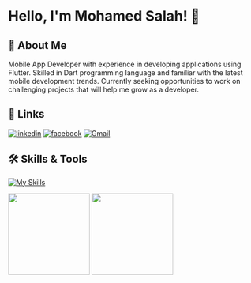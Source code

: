 # Hello, I'm Mohamed Salah! 👋

## 🚀 About Me

Mobile App Developer with experience in developing applications using Flutter. Skilled in Dart programming language and familiar with the latest mobile development trends. Currently seeking opportunities to work on challenging projects that will help me grow as a developer.


## 🔗 Links
<!--
[![portfolio](https://img.shields.io/badge/my_portfolio-000?style=for-the-badge&logo=ko-fi&logoColor=white)](https://portfolio.com/) 
-->
[![linkedin](https://img.shields.io/badge/linkedin-0A66C2?style=for-the-badge&logo=linkedin&logoColor=white)](https://www.linkedin.com/in/mohamed-salah-4b93ba232/)
[![facebook](https://img.shields.io/badge/facebook-3B5998?style=for-the-badge&logo=facebook&logoColor=white)](https://www.facebook.com/mohamed.fox.73997)
[![Gmail](https://img.shields.io/badge/-GMAIL-D14836?style=for-the-badge&logo=gmail&logoColor=white)](mailto:mohamedsalah123142@gmail.com)




## 🛠 Skills & Tools

[![My Skills](https://skillicons.dev/icons?i=flutter,dart,java,kotlin,androidstudio,vscode,firebase,git,github,py,md,postman,figma,sqlite&perline=15&theme=dark)](https://skillicons.dev)

<p>
<img src="https://github-readme-stats.vercel.app/api?username=MohamedSla7&count_private=true&show_icons=true&theme=dark&include_all_commits=true&raw=true&border_radius=8" height="165em"/>
<img src="https://github-readme-stats.vercel.app/api/top-langs/?username=MohamedSla7&show_icons=true&layout=compact&cache_seconds=1800&langs_count=8&theme=dark&count_private=true&show_icons=true&border_radius=8" height="165em"/>
</p>
<!--
[![Top Used Languages](https://github-readme-stats.vercel.app/api/top-langs/?username=MohamedSla7&langs_count=5)](https://github.com/MohamedSla7/MohamedSla7) -->
<!--
[![My Languages (By Files Size)](https://github-readme-stats.vercel.app/api/top-langs/?username=MohamedSla7&layout=compact&langs_count=8)](https://github.com/MohamedSla7/MohamedSla7) -->

<!--
**MohamedSla7/MohamedSla7** is a ✨ _special_ ✨ repository because its `README.md` (this file) appears on your GitHub profile.

Here are some ideas to get you started:

- 🔭 I’m currently working on ...
- 🌱 I’m currently learning ...
- 👯 I’m looking to collaborate on ...
- 🤔 I’m looking for help with ...
- 💬 Ask me about ...
- 📫 How to reach me: ...
- 😄 Pronouns: ...
- ⚡ Fun fact: ...
-->
